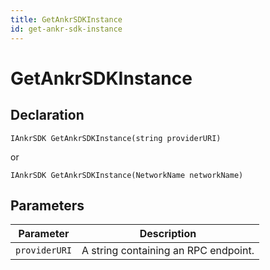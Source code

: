 ```yaml
---
title: GetAnkrSDKInstance
id: get-ankr-sdk-instance
---
```


# GetAnkrSDKInstance

## Declaration

`IAnkrSDK GetAnkrSDKInstance(string providerURI)`

or

`IAnkrSDK GetAnkrSDKInstance(NetworkName networkName)`

## Parameters

| Parameter     | Description                          |
|---------------|--------------------------------------|
| `providerURI` | A string containing an RPC endpoint. | 
